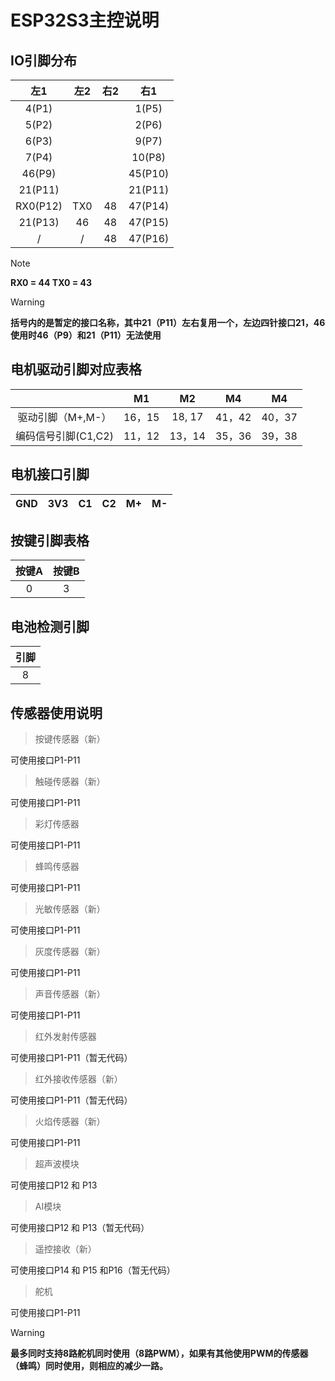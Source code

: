 # ESP32S3主控说明

## IO引脚分布

|   左1    | 左2  | 右2  |   右1   |
| :------: | :--: | :--: | :-----: |
|  4(P1)   |      |      |  1(P5)  |
|  5(P2)   |      |      |  2(P6)  |
|  6(P3)   |      |      |  9(P7)  |
|  7(P4)   |      |      | 10(P8)  |
|  46(P9)  |      |      | 45(P10) |
| 21(P11)  |      |      | 21(P11) |
| RX0(P12) | TX0  |  48  | 47(P14) |
| 21(P13)  |  46  |  48  | 47(P15) |
|    /     |  /   |  48  | 47(P16) |

> [!note]
> **RX0 = 44 TX0 = 43**

> [!warning]
> **括号内的是暂定的接口名称，其中21（P11）左右复用一个，左边四针接口21，46使用时46（P9）和21（P11）无法使用**

## 电机驱动引脚对应表格

|              |   M1   |   M2    |   M4   |   M4   |
| :----------: | :---: | :----: | :----: | :----: |
|  驱动引脚（M+,M-）  | 16，15 | 18,  17 | 41，42 | 40，37 |
| 编码信号引脚(C1,C2) | 11，12 | 13，14  | 35，36 | 39，38 |

## 电机接口引脚

|  GND  |  3V3  |  C1   |  C2   |  M+   |  M-   |
| :---: | :---: | :---: | :---: | :---: | :---: |

## 按键引脚表格

| 按键A | 按键B |
| :---: | :---: |
|   0   |   3   |

## 电池检测引脚

| 引脚  |
| :---: |
|   8   |

## 传感器使用说明

> 按键传感器（新）

可使用接口P1-P11

> 触碰传感器（新）

可使用接口P1-P11

> 彩灯传感器

可使用接口P1-P11

> 蜂鸣传感器

可使用接口P1-P11

> 光敏传感器（新）

可使用接口P1-P11

> 灰度传感器（新）

可使用接口P1-P11

> 声音传感器（新）

可使用接口P1-P11

> 红外发射传感器

可使用接口P1-P11（暂无代码）

> 红外接收传感器（新）

可使用接口P1-P11（暂无代码）

> 火焰传感器（新）

可使用接口P1-P11

> 超声波模块

可使用接口P12 和 P13

> AI模块

可使用接口P12 和 P13（暂无代码）

> 遥控接收（新）

可使用接口P14 和 P15 和P16（暂无代码）

> 舵机

可使用接口P1-P11
> [!warning]
> **最多同时支持8路舵机同时使用（8路PWM），如果有其他使用PWM的传感器（蜂鸣）同时使用，则相应的减少一路。**
